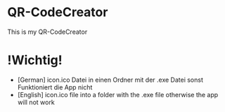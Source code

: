 # QR-CodeCreator
This is my QR-CodeCreator 
# !Wichtig!
- [German] icon.ico Datei in einen Ordner mit der .exe Datei sonst Funktioniert die App nicht
- [English] icon.ico file into a folder with the .exe file otherwise the app will not work

